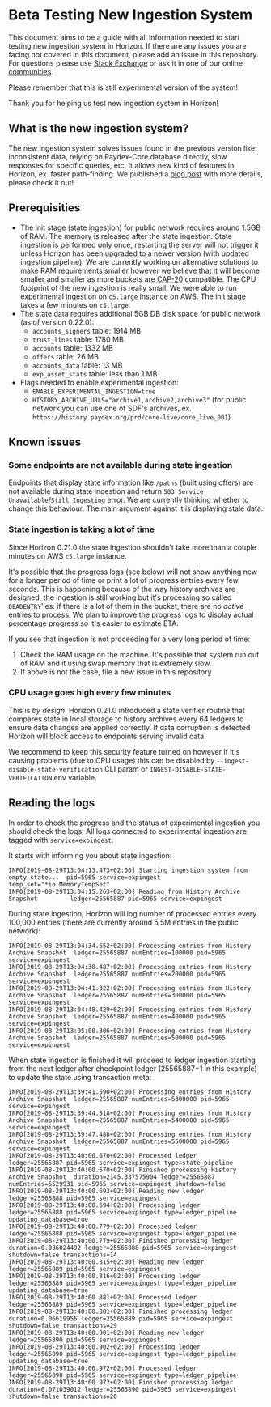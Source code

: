 # Beta Testing New Ingestion System

This document aims to be a guide with all information needed to start testing new ingestion system in Horizon. If there are any issues you are facing not covered in this document, please add an issue in this repository. For questions please use [Stack Exchange](https://paydex.stackexchange.com) or ask it in one of our online [communities](https://www.paydex.org/community/#communities).

Please remember that this is still experimental version of the system!

Thank you for helping us test new ingestion system in Horizon!

## What is the new ingestion system?

The new ingestion system solves issues found in the previous version like: inconsistent data, relying on Paydex-Core database directly, slow responses for specific queries, etc. It allows new kind of features in Horizon, ex. faster path-finding. We published a [blog post](https://www.paydex.org/developers/blog/our-new-horizon-ingestion-engine) with more details, please check it out!

## Prerequisities

* The init stage (state ingestion) for public network requires around 1.5GB of RAM. The memory is released after the state ingestion. State ingestion is performed only once, restarting the server will not trigger it unless Horizon has been upgraded to a newer version (with updated ingestion pipeline). We are currently working on alternative solutions to make RAM requirements smaller however we believe that it will become smaller and smaller as more buckets are [CAP-20](https://github.com/paydex/paydex-protocol/blob/master/core/cap-0020.md) compatible. The CPU footprint of the new ingestion is really small. We were able to run experimental ingestion on `c5.large` instance on AWS. The init stage takes a few minutes on `c5.large`.
* The state data requires additional 5GB DB disk space for public network (as of version 0.22.0):
  * `accounts_signers` table: 1914 MB
  * `trust_lines` table: 1780 MB
  * `accounts` table: 1332 MB
  * `offers` table: 26 MB
  * `accounts_data` table: 13 MB
  * `exp_asset_stats` table: less than 1 MB
* Flags needed to enable experimental ingestion:
  * `ENABLE_EXPERIMENTAL_INGESTION=true`
  * `HISTORY_ARCHIVE_URLS="archive1,archive2,archive3"` (for public network you can use one of SDF's archives, ex. `https://history.paydex.org/prd/core-live/core_live_001`)

## Known issues

### Some endpoints are not available during state ingestion

Endpoints that display state information like `/paths` (built using offers) are not available during state ingestion and return `503 Service Unavailable`/`Still Ingesting` error. We are currently thinking whether to change this behaviour. The main argument against it is displaying stale data.

### State ingestion is taking a lot of time

Since Horizon 0.21.0 the state ingestion shouldn't take more than a couple minutes on AWS `c5.large` instance.

It's possible that the progress logs (see below) will not show anything new for a longer period of time or print a lot of progress entries every few seconds. This is happening because of the way history archives are designed, the ingestion is still working but it's processing so called `DEADENTRY`'ies: if there is a lot of them in the bucket, there are no _active_ entries to process. We plan to improve the progress logs to display actual percentage progress so it's easier to estimate ETA.

If you see that ingestion is not proceeding for a very long period of time:
1. Check the RAM usage on the machine. It's possible that system run out of RAM and it using swap memory that is extremely slow.
2. If above is not the case, file a new issue in this repository.

### CPU usage goes high every few minutes

This is _by design_. Horizon 0.21.0 introduced a state verifier routine that compares state in local storage to history archives every 64 ledgers to ensure data changes are applied correctly. If data corruption is detected Horizon will block access to endpoints serving invalid data.

We recommend to keep this security feature turned on however if it's causing problems (due to CPU usage) this can be disabled by `--ingest-disable-state-verification` CLI param or `INGEST-DISABLE-STATE-VERIFICATION` env variable.

## Reading the logs

In order to check the progress and the status of experimental ingestion you should check the logs. All logs connected to experimental ingestion are tagged with `service=expingest`.

It starts with informing you about state ingestion:
```
INFO[2019-08-29T13:04:13.473+02:00] Starting ingestion system from empty state...  pid=5965 service=expingest temp_set="*io.MemoryTempSet"
INFO[2019-08-29T13:04:15.263+02:00] Reading from History Archive Snapshot         ledger=25565887 pid=5965 service=expingest
```
During state ingestion, Horizon will log number of processed entries every 100,000 entries (there are currently around 5.5M entries in the public network):
```
INFO[2019-08-29T13:04:34.652+02:00] Processing entries from History Archive Snapshot  ledger=25565887 numEntries=100000 pid=5965 service=expingest
INFO[2019-08-29T13:04:38.487+02:00] Processing entries from History Archive Snapshot  ledger=25565887 numEntries=200000 pid=5965 service=expingest
INFO[2019-08-29T13:04:41.322+02:00] Processing entries from History Archive Snapshot  ledger=25565887 numEntries=300000 pid=5965 service=expingest
INFO[2019-08-29T13:04:48.429+02:00] Processing entries from History Archive Snapshot  ledger=25565887 numEntries=400000 pid=5965 service=expingest
INFO[2019-08-29T13:05:00.306+02:00] Processing entries from History Archive Snapshot  ledger=25565887 numEntries=500000 pid=5965 service=expingest
```
When state ingestion is finished it will proceed to ledger ingestion starting from the next ledger after checkpoint ledger (25565887+1 in this example) to update the state using transaction meta:
```
INFO[2019-08-29T13:39:41.590+02:00] Processing entries from History Archive Snapshot  ledger=25565887 numEntries=5300000 pid=5965 service=expingest
INFO[2019-08-29T13:39:44.518+02:00] Processing entries from History Archive Snapshot  ledger=25565887 numEntries=5400000 pid=5965 service=expingest
INFO[2019-08-29T13:39:47.488+02:00] Processing entries from History Archive Snapshot  ledger=25565887 numEntries=5500000 pid=5965 service=expingest
INFO[2019-08-29T13:40:00.670+02:00] Processed ledger                              ledger=25565887 pid=5965 service=expingest type=state_pipeline
INFO[2019-08-29T13:40:00.670+02:00] Finished processing History Archive Snapshot  duration=2145.337575904 ledger=25565887 numEntries=5529931 pid=5965 service=expingest shutdown=false
INFO[2019-08-29T13:40:00.693+02:00] Reading new ledger                            ledger=25565888 pid=5965 service=expingest
INFO[2019-08-29T13:40:00.694+02:00] Processing ledger                             ledger=25565888 pid=5965 service=expingest type=ledger_pipeline updating_database=true
INFO[2019-08-29T13:40:00.779+02:00] Processed ledger                              ledger=25565888 pid=5965 service=expingest type=ledger_pipeline
INFO[2019-08-29T13:40:00.779+02:00] Finished processing ledger                    duration=0.086024492 ledger=25565888 pid=5965 service=expingest shutdown=false transactions=14
INFO[2019-08-29T13:40:00.815+02:00] Reading new ledger                            ledger=25565889 pid=5965 service=expingest
INFO[2019-08-29T13:40:00.816+02:00] Processing ledger                             ledger=25565889 pid=5965 service=expingest type=ledger_pipeline updating_database=true
INFO[2019-08-29T13:40:00.881+02:00] Processed ledger                              ledger=25565889 pid=5965 service=expingest type=ledger_pipeline
INFO[2019-08-29T13:40:00.881+02:00] Finished processing ledger                    duration=0.06619956 ledger=25565889 pid=5965 service=expingest shutdown=false transactions=29
INFO[2019-08-29T13:40:00.901+02:00] Reading new ledger                            ledger=25565890 pid=5965 service=expingest
INFO[2019-08-29T13:40:00.902+02:00] Processing ledger                             ledger=25565890 pid=5965 service=expingest type=ledger_pipeline updating_database=true
INFO[2019-08-29T13:40:00.972+02:00] Processed ledger                              ledger=25565890 pid=5965 service=expingest type=ledger_pipeline
INFO[2019-08-29T13:40:00.972+02:00] Finished processing ledger                    duration=0.071039012 ledger=25565890 pid=5965 service=expingest shutdown=false transactions=20
```
